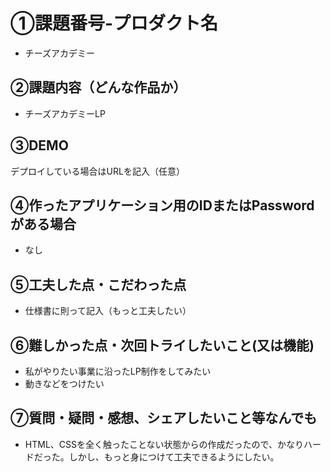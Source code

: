 # ①課題番号-プロダクト名

- チーズアカデミー

## ②課題内容（どんな作品か）

- チーズアカデミーLP

## ③DEMO

デプロイしている場合はURLを記入（任意）

## ④作ったアプリケーション用のIDまたはPasswordがある場合

- なし

## ⑤工夫した点・こだわった点

- 仕様書に則って記入（もっと工夫したい）

## ⑥難しかった点・次回トライしたいこと(又は機能)

- 私がやりたい事業に沿ったLP制作をしてみたい
- 動きなどをつけたい

## ⑦質問・疑問・感想、シェアしたいこと等なんでも

- HTML、CSSを全く触ったことない状態からの作成だったので、かなりハードだった。しかし、もっと身につけて工夫できるようにしたい。